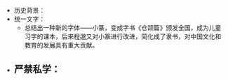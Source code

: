 - 历史背景：
- 统一文字：
	- 总结出一种新的字体——小篆，变成字书《仓颉篇》颁发全国，成为儿童习字的课本，后来程邈又对小篆进行改进，简化成了隶书，对中国文化和教育的发展具有重大贡献。
- 严禁私学：
	-